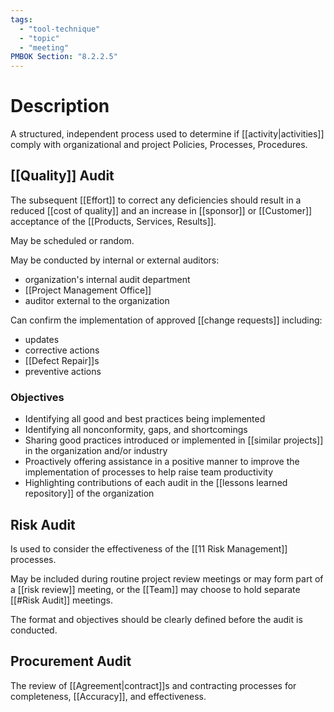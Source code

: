 ```yaml
---
tags:
  - "tool-technique"
  - "topic"
  - "meeting"
PMBOK Section: "8.2.2.5"
---
```

# Description
A structured, independent process used to determine if [[activity|activities]] comply with organizational and project Policies, Processes, Procedures.
## [[Quality]] Audit
The subsequent [[Effort]] to correct any deficiencies should result in a reduced [[cost of quality]] and an increase in [[sponsor]] or [[Customer]] acceptance of the [[Products, Services, Results]].

May be scheduled or random.

May be conducted by internal or external auditors:
- organization's internal audit department
- [[Project Management Office]]
- auditor external to the organization

Can confirm the implementation of approved [[change requests]] including:
- updates
- corrective actions
- [[Defect Repair]]s
- preventive actions
### Objectives
- Identifying all good and best practices being implemented
- Identifying all nonconformity, gaps, and shortcomings
- Sharing good practices introduced or implemented in [[similar projects]] in the organization and/or industry
- Proactively offering assistance in a positive manner to improve the implementation of processes to help raise team productivity
- Highlighting contributions of each audit in the [[lessons learned repository]] of the organization
## Risk Audit
Is used to consider the effectiveness of the [[11 Risk Management]] processes.

May be included during routine project review meetings or may form part of a [[risk review]] meeting, or the [[Team]] may choose to hold separate [[#Risk Audit]] meetings.

The format and objectives should be clearly defined before the audit is conducted.
## Procurement Audit
The review of [[Agreement|contract]]s and contracting processes for completeness, [[Accuracy]], and effectiveness.